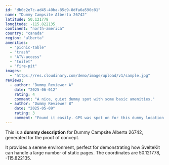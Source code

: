 ```yaml
---
id: "db0c2e7c-ad45-40ba-85c9-8dfa6a590c81"
name: "Dummy Campsite Alberta 26742"
latitude: 50.121778
longitude: -115.822135
continent: "north-america"
country: "canada"
region: "alberta"
amenities:
  - "picnic-table"
  - "trash"
  - "ATV-access"
  - "toilet"
  - "fire-pit"
images:
  - "https://res.cloudinary.com/demo/image/upload/v1/sample.jpg"
reviews:
  - author: "Dummy Reviewer A"
    date: "2025-06-012"
    rating: 4
    comment: "A nice, quiet dummy spot with some basic amenities."
  - author: "Dummy Reviewer B"
    date: "2025-05-09"
    rating: 3
    comment: "Found it easily. GPS was spot on for this dummy location."
---
```


This is a **dummy description** for Dummy Campsite Alberta 26742, generated for the proof of concept.

It provides a serene environment, perfect for demonstrating how SvelteKit can handle a large number of static pages. The coordinates are 50.121778, -115.822135.
